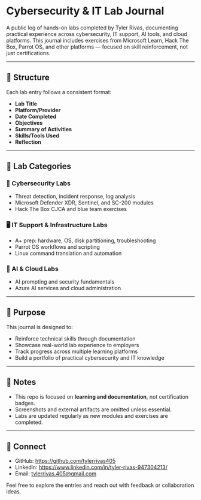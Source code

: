 # Cybersecurity & IT Lab Journal

A public log of hands-on labs completed by Tyler Rivas, documenting practical experience across cybersecurity, IT support, AI tools, and cloud platforms. This journal includes exercises from Microsoft Learn, Hack The Box, Parrot OS, and other platforms — focused on skill reinforcement, not just certifications.

---

## 📁 Structure

Each lab entry follows a consistent format:

- **Lab Title**
- **Platform/Provider**
- **Date Completed**
- **Objectives**
- **Summary of Activities**
- **Skills/Tools Used**
- **Reflection**

---

## 🧪 Lab Categories

### 🔐 Cybersecurity Labs
- Threat detection, incident response, log analysis
- Microsoft Defender XDR, Sentinel, and SC-200 modules
- Hack The Box CJCA and blue team exercises

### 🖥️ IT Support & Infrastructure Labs
- A+ prep: hardware, OS, disk partitioning, troubleshooting
- Parrot OS workflows and scripting
- Linux command translation and automation

### 🤖 AI & Cloud Labs
- AI prompting and security fundamentals
- Azure AI services and cloud administration

---

## 🧠 Purpose

This journal is designed to:
- Reinforce technical skills through documentation
- Showcase real-world lab experience to employers
- Track progress across multiple learning platforms
- Build a portfolio of practical cybersecurity and IT knowledge

---

## 📌 Notes

- This repo is focused on **learning and documentation**, not certification badges.
- Screenshots and external artifacts are omitted unless essential.
- Labs are updated regularly as new modules and exercises are completed.

---

## 🔗 Connect
- GitHub: https://github.com/tylerrivas405
- Linkedin: https://www.linkedin.com/in/tyler-rivas-947304213/
- Email: tylerrivas.405@gmail.com

Feel free to explore the entries and reach out with feedback or collaboration ideas.
